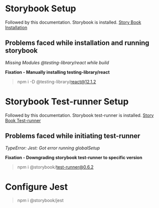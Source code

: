 # Storybook Setup

Followed by this documentation. Storybook is installed.
[Story Book Installation](https://storybook.js.org/docs/react/get-started/install "Story Book Installation")

## Problems faced while installation and running storybook

*Missing Modules @testing-library/react while build*

**Fixation - Manually installing testing-library/react**
> npm i -D @testing-library/react@12.1.2


# Storybook Test-runner Setup

Followed by this documentation. Storybook test-runner is installed.
[Story Book Test-runner](https://storybook.js.org/docs/react/writing-tests/test-runner#page-top "Story Book Test-runner")

## Problems faced while initiating test-runner

*TypeError: Jest: Got error running globalSetup*

**Fixation - Downgrading storybook test-runner to specific version**
> npm i @storybook/test-runner@0.6.2

# Configure Jest
>  npm i @storybook/jest